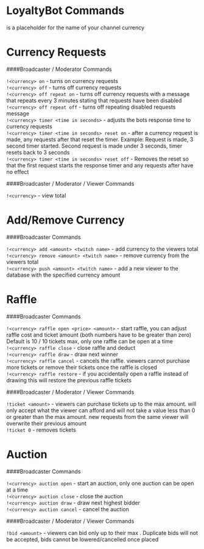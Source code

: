 ﻿LoyaltyBot Commands
===================

<currency> is a placeholder for the name of your channel currency

Currency Requests
=================

####Broadcaster / Moderator Commands

````!<currency> on```` - turns on currency requests  
````!<currency> off```` - turns off currency requests  
````!<currency> off repeat on```` - turns off currency requests with a message that repeats every 3 minutes stating that requests have been disabled  
````!<currency> off repeat off```` - turns off repeating disabled requests message  
````!<currency> timer <time in seconds>```` - adjusts the bots response time to currency requests  
````!<currency> timer <time in seconds> reset on```` - after a currency request is made, any requests after that reset the timer. Example: Request is made, 3 second timer started. Second request is made under 3 seconds, timer resets back to 3 seconds  
````!<currency> timer <time in seconds> reset off```` - Removes the reset so that the first request starts the response timer and any requests after have no effect

####Broadcaster / Moderator / Viewer Commands

````!<currency>```` - view total <currency>

Add/Remove Currency
===================

####Broadcaster Commands

````!<currency> add <amount> <twitch name>```` - add currency to the viewers total  
````!<currency> remove <amount> <twitch name>```` - remove currency from the viewers total  
````!<currency> push <amount> <twitch name>```` - add a new viewer to the database with the specified currency amount

Raffle
======

####Broadcaster Commands

````!<currency> raffle open <price> <amount>```` - start raffle, you can adjust raffle cost and ticket amount (both numbers have to be greater than zero) Default is 10 <currency> / 10 tickets max, only one raffle can be open at a time  
````!<currency> raffle close```` - close raffle and deduct <currency>  
````!<currency> raffle draw```` - draw next winner  
````!<currency> raffle cancel```` - cancels the raffle. viewers cannot purchase more tickets or remove their tickets once the raffle is closed  
````!<currency> raffle restore```` - if you accidentally open a raffle instead of drawing this will restore the previous raffle tickets

####Broadcaster / Moderator / Viewer Commands

````!ticket <amount>```` - viewers can purchase tickets up to the max amount. will only accept what the viewer can afford and will not take a value less than 0 or greater than the max amount. new requests from the same viewer will overwrite their previous amount  
````!ticket 0```` - removes tickets

Auction
=======

####Broadcaster Commands

````!<currency> auction open```` - start an auction, only one auction can be open at a time  
````!<currency> auction close```` - close the auction  
````!<currency> auction draw```` - draw next highest bidder  
````!<currency> auction cancel```` - cancel the auction

####Broadcaster / Moderator / Viewer Commands

````!bid <amount>```` - viewers can bid only up to their max <currency>. Duplicate bids will not be accepted, bids cannot be lowered/cancelled once placed